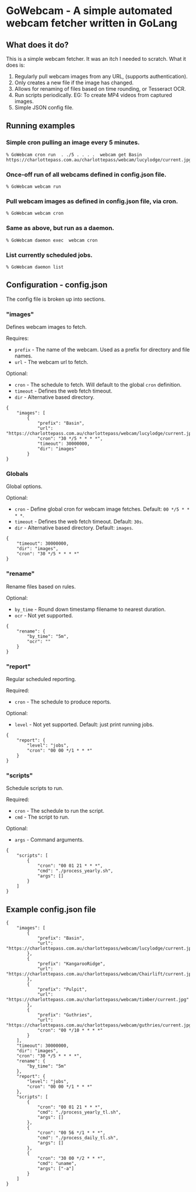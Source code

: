 # GoWebcam - A simple automated webcam fetcher written in GoLang


## What does it do?
This is a simple webcam fetcher. It was an itch I needed to scratch.
What it does is:
1. Regularly pull webcam images from any URL, (supports authentication).
2. Only creates a new file if the image has changed.
3. Allows for renaming of files based on time rounding, or Tesseract OCR.
4. Run scripts periodically. EG: To create MP4 videos from captured images.
5. Simple JSON config file.


## Running examples

### Simple cron pulling an image every 5 minutes.
	% GoWebcam cron run  . ./5 . . . .  webcam get Basin https://charlottepass.com.au/charlottepass/webcam/lucylodge/current.jpg

### Once-off run of all webcams defined in config.json file.
	% GoWebcam webcam run

### Pull webcam images as defined in config.json file, via cron.
	% GoWebcam webcam cron

### Same as above, but run as a daemon.
	% GoWebcam daemon exec  webcam cron

### List currently scheduled jobs.
	% GoWebcam daemon list


## Configuration - config.json

The config file is broken up into sections.


### "images"
Defines webcam images to fetch.

Requires:
- `prefix` - The name of the webcam. Used as a prefix for directory and file names.
- `url` - The webcam url to fetch.

Optional:
- `cron` - The schedule to fetch. Will default to the global `cron` definition.
- `timeout` - Defines the web fetch timeout.
- `dir` - Alternative based directory.

```
{
	"images": [
		{
			"prefix": "Basin",
			"url": "https://charlottepass.com.au/charlottepass/webcam/lucylodge/current.jpg",
			"cron": "30 */5 * * * *",
	        "timeout": 30000000,
	        "dir": "images"
		}
}
```

### Globals
Global options.

Optional:
- `cron` - Define global cron for webcam image fetches. Default: `00 */5 * * * *`.
- `timeout` - Defines the web fetch timeout. Default: `30s`.
- `dir` - Alternative based directory. Default: `images`.

```
{
	"timeout": 30000000,
	"dir": "images",
	"cron": "30 */5 * * * *"
}
```

### "rename"
Rename files based on rules.

Optional:
- `by_time` - Round down timestamp filename to nearest duration.
- `ocr` - Not yet supported.

```
{
	"rename": {
		"by_time": "5m",
		"ocr": ""
	}
}
```

### "report"
Regular scheduled reporting.

Required:
- `cron` - The schedule to produce reports.

Optional:
- `level` - Not yet supported. Default: just print running jobs.

```
{
	"report": {
		"level": "jobs",
		"cron": "00 00 */1 * * *"
	}
}
```

### "scripts"
Schedule scripts to run.

Required:
- `cron` - The schedule to run the script.
- `cmd` - The script to run.

Optional:
- `args` - Command arguments.

```
{
	"scripts": [
		{
			"cron": "00 01 21 * * *",
			"cmd": "./process_yearly.sh",
			"args": []
		}
	]
}
```


## Example config.json file

```
{
	"images": [
		{
			"prefix": "Basin",
			"url": "https://charlottepass.com.au/charlottepass/webcam/lucylodge/current.jpg"
		},
		{
			"prefix": "KangarooRidge",
			"url": "https://charlottepass.com.au/charlottepass/webcam/Chairlift/current.jpg"
		},
		{
			"prefix": "Pulpit",
			"url": "https://charlottepass.com.au/charlottepass/webcam/timber/current.jpg"
		},
		{
			"prefix": "Guthries",
			"url": "https://charlottepass.com.au/charlottepass/webcam/guthries/current.jpg",
			"cron": "00 */10 * * * *"
		}
	],
	"timeout": 30000000,
	"dir": "images",
	"cron": "30 */5 * * * *",
	"rename": {
		"by_time": "5m"
	},
	"report": {
		"level": "jobs",
		"cron": "00 00 */1 * * *"
	},
	"scripts": [
		{
			"cron": "00 01 21 * * *",
			"cmd": "./process_yearly_tl.sh",
			"args": []
		},
		{
			"cron": "00 56 */1 * * *",
			"cmd": "./process_daily_tl.sh",
			"args": []
		},
		{
			"cron": "30 00 */2 * * *",
			"cmd": "uname",
			"args": ["-a"]
		}
	]
}

```
